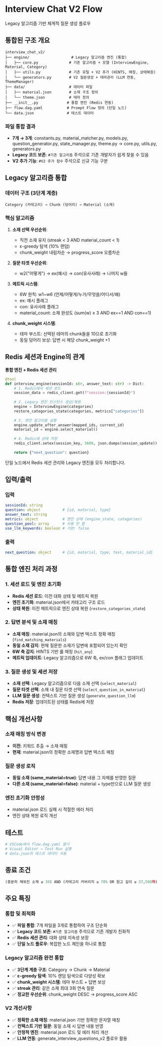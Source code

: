 # Interview Chat V2 Flow

Legacy 알고리즘 기반 체계적 질문 생성 플로우

## 통합된 구조 개요

```
interview_chat_v2/
├── engine/                   # Legacy 알고리즘 엔진 (통합)
│   ├── core.py              # 기존 알고리즘 + 모델 (InterviewEngine, Material, Category)
│   ├── utils.py             # 기존 유틸 + V2 추가 (HINTS, 매칭, 상태복원)
│   └── generators.py        # V2 질문생성 + 테마관리 (LLM 연동, ThemeManager)
├── data/                    # 데이터 파일
│   ├── material.json        # 소재 구조 정의
│   └── theme.json           # 테마 정의
├── __init__.py             # 통합 엔진 (Redis 연동)
├── flow.dag.yaml           # Prompt Flow 정의 (단일 노드)
└── data.json               # 테스트 데이터
```

### 파일 통합 결과
- **7개 → 3개**: constants.py, material_matcher.py, models.py, question_generator.py, state_manager.py, theme.py → core.py, utils.py, generators.py
- **Legacy 코드 보존**: `#기존 알고리즘` 주석으로 기존 개발자가 쉽게 찾을 수 있음
- **V2 추가 기능**: `#V2 추가 함수` 주석으로 신규 기능 구분

## Legacy 알고리즘 통합

### 데이터 구조 (3단계 계층)
```
Category (카테고리) → Chunk (덩어리) → Material (소재)
```

### 핵심 알고리즘
1. **소재 선택 우선순위**:
   - 직전 소재 유지 (streak < 3 AND material_count < 1)
   - ε-greedy 탐색 (10% 랜덤)
   - chunk_weight 내림차순 → progress_score 오름차순

2. **질문 타겟 우선순위**:
   - w2("어떻게") → ex(예시) → con(유사사례) → 나머지 w들

3. **메트릭 시스템**:
   - 6W 원칙: w1~w6 (언제/어떻게/누가/무엇을/어디서/왜)
   - ex: 예시 플래그
   - con: 유사사례 플래그
   - material_count: 소재 완성도 (sum(w) ≥ 3 AND ex==1 AND con==1)

4. **chunk_weight 시스템**:
   - 테마 부스트: 선택된 테마의 chunk들을 10으로 초기화
   - 동일 덩어리 보상: 답변 시 해당 chunk_weight +1

## Redis 세션과 Engine의 관계

**통합 엔진 + Redis 세션 관리**
```python
@tool
def interview_engine(sessionId: str, answer_text: str) -> Dict:
    # 1. Redis에서 세션 로드
    session_data = redis_client.get(f"session:{sessionId}")
    
    # 2. Legacy 엔진 인스턴스 생성/복원
    engine = InterviewEngine(categories)
    restore_categories_state(categories, metrics["categories"])
    
    # 3. 엔진 알고리즘 실행
    engine.update_after_answer(mapped_ids, current_id)
    material_id = engine.select_material()
    
    # 4. Redis에 상태 저장
    redis_client.setex(session_key, 3600, json.dumps(session_update))
    
    return {"next_question": question}
```

단일 노드에서 Redis 세션 관리와 Legacy 엔진을 모두 처리합니다.

## 입력/출력

### 입력
```yaml
sessionId: string
question: object          # {id, material, type}
answer_text: string
metrics: object           # 엔진 상태 (engine_state, categories)
question_pool: array      # 사용 안 함
use_llm_keywords: boolean # 기본: false
```

### 출력
```yaml
next_question: object     # {id, material, type, text, material_id}
```

## 통합 엔진 처리 과정

### 1. 세션 로드 및 엔진 초기화
- **Redis 세션 로드**: 이전 대화 상태 및 메트릭 복원
- **엔진 초기화**: material.json에서 카테고리 구조 로드
- **상태 복원**: 이전 메트릭으로 엔진 상태 복원 (`restore_categories_state`)

### 2. 답변 분석 및 소재 매칭
- **소재 매칭**: material.json의 소재와 답변 텍스트 정확 매칭 (`find_matching_materials`)
- **동일 소재 감지**: 현재 질문한 소재가 답변에 포함되어 있는지 확인
- **6W 축 감지**: HINTS 기반 룰 매칭 (`hit_any`)
- **메트릭 업데이트**: Legacy 알고리즘으로 6W 축, ex/con 플래그 업데이트

### 3. 질문 생성 및 세션 저장
- **소재 선택**: Legacy 알고리즘으로 다음 소재 선택 (`select_material`)
- **질문 타겟 선택**: 소재 내 질문 타겟 선택 (`select_question_in_material`)
- **LLM 질문 생성**: 컨텍스트 기반 질문 생성 (`generate_question_llm`)
- **Redis 저장**: 업데이트된 상태를 Redis에 저장

## 핵심 개선사항

### 소재 매칭 방식 변경
- **이전**: 키워드 추출 → 소재 매핑
- **현재**: material.json의 정확한 소재명과 답변 텍스트 매칭

### 질문 생성 로직
- **동일 소재 (same_material=true)**: 답변 내용 그 자체를 반영한 질문
- **다른 소재 (same_material=false)**: material + type만으로 LLM 질문 생성

### 엔진 초기화 안정성
- material.json 로드 실패 시 적절한 에러 처리
- 엔진 상태 복원 로직 개선

## 테스트

```bash
# VSCode에서 flow.dag.yaml 열기
# Visual Editor → Test Run 실행
# data.json의 테스트 데이터 사용
```

## 종료 조건

```python
(충분히 채워진 소재 ≥ 30) AND (카테고리 커버리지 ≥ 70% OR 원고 길이 ≥ 37,500자)
```

## 주요 특징

### 통합 및 최적화
- ✅ **파일 통합**: 7개 파일을 3개로 통합하여 구조 단순화
- ✅ **Legacy 코드 보존**: `#기존 알고리즘` 주석으로 기존 개발자 친화적
- ✅ **Redis 세션 관리**: 대화 상태 지속성 보장
- ✅ **단일 노드 플로우**: 복잡한 노드 체인을 하나로 통합

### Legacy 알고리즘 완전 통합
- ✅ **3단계 계층 구조**: Category → Chunk → Material
- ✅ **ε-greedy 탐색**: 10% 랜덤 탐색으로 다양성 확보
- ✅ **chunk_weight 시스템**: 테마 부스트 + 답변 보상
- ✅ **streak 관리**: 같은 소재 최대 3회 연속 질문
- ✅ **정교한 우선순위**: chunk_weight DESC → progress_score ASC

### V2 개선사항
- ✅ **정확한 소재 매칭**: material.json 기반 정확한 문자열 매칭
- ✅ **컨텍스트 기반 질문**: 동일 소재 시 답변 내용 반영
- ✅ **안정적 엔진**: material.json 로드 및 에러 처리 개선
- ✅ **LLM 연동**: generate_interview_questions_v2 플로우 활용